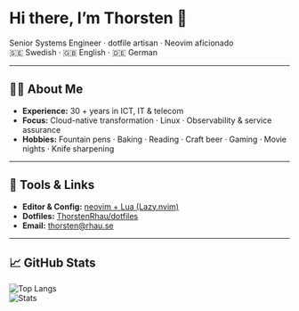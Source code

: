 # Hi there, I’m Thorsten 👋

Senior Systems Engineer · dotfile artisan · Neovim aficionado  
🇸🇪 Swedish · 🇬🇧 English · 🇩🇪 German

---

## 👨‍💻 About Me

- **Experience:** 30 + years in ICT, IT & telecom
- **Focus:** Cloud-native transformation · Linux · Observability & service assurance
- **Hobbies:** Fountain pens · Baking · Reading · Craft beer · Gaming · Movie nights · Knife
  sharpening

---

## 🔧 Tools & Links

- **Editor & Config:** [neovim + Lua (Lazy.nvim)](https://github.com/ThorstenRhau/neovim)
- **Dotfiles:** [ThorstenRhau/dotfiles](https://github.com/ThorstenRhau/dotfiles)
- **Email:** [thorsten@rhau.se](mailto:thorsten@rhau.se)

---

## 📈 GitHub Stats

![Top Langs](https://github-readme-stats.vercel.app/api/top-langs/?username=ThorstenRhau&layout=compact&langs_count=6)  
![Stats](https://github-readme-stats.vercel.app/api?username=ThorstenRhau&show_icons=true&count_private=true&theme=default)
